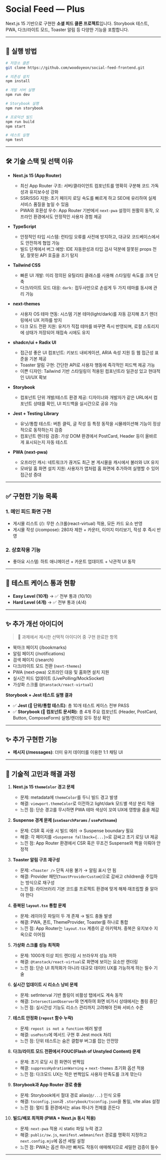 

# Social Feed — Plus

Next.js 15 기반으로 구현한 **소셜 피드 클론 프로젝트**입니다.
Storybook 테스트, PWA, 다크/라이트 모드, Toaster 알림 등 다양한 기능을 포함합니다.

---

## 🚀 실행 방법

```bash
# 저장소 클론
git clone https://github.com/woodoyeon/social-feed-frontend.git

# 의존성 설치
npm install

# 개발 서버 실행
npm run dev

# Storybook 실행
npm run storybook

# 프로덕션 빌드
npm run build
npm start

# 테스트 실행
npm test
```

---

## 🛠️ 기술 스택 및 선택 이유

* **Next.js 15 (App Router)**

  * 최신 App Router 구조: 서버/클라이언트 컴포넌트를 명확히 구분해 코드 가독성과 유지보수성 강화
  * SSR/SSG 지원: 초기 페이지 로딩 속도를 빠르게 하고 SEO에 유리하여 실제 서비스 품질을 높일 수 있음
  * PWA와 호환성 우수: App Router 기반에서 `next-pwa` 설정이 원활히 동작, 오프라인 환경에서도 안정적인 사용자 경험 제공
* **TypeScript**

  * 안정적인 타입 시스템: 런타임 오류를 사전에 방지하고, 대규모 코드베이스에서도 안전하게 협업 가능
  * 빌드 단계에서 버그 예방: IDE 자동완성과 타입 검사 덕분에 잘못된 props 전달, 잘못된 API 호출을 조기 탐지
* **Tailwind CSS**

  * 빠른 UI 개발: 미리 정의된 유틸리티 클래스를 사용해 스타일링 속도를 크게 단축
  * 다크/라이트 모드 대응: `dark:` 접두사만으로 손쉽게 두 가지 테마를 동시에 관리 가능
* **next-themes**

  * 사용자 OS 테마 연동: 시스템 기본 테마(light/dark)를 자동 감지해 초기 렌더링에서 UX 저하를 방지
  * 다크 모드 전환 지원: 유저가 직접 테마를 바꾸면 즉시 반영되며, 로컬 스토리지에 상태가 저장되어 재접속 시에도 유지
* **shadcn/ui + Radix UI**

  * 접근성 좋은 UI 컴포넌트: 키보드 내비게이션, ARIA 속성 지원 등 웹 접근성 표준을 기본 제공
  * Toaster 알림 구현: 간단한 API로 사용자 행동에 즉각적인 피드백 제공 가능
  * 이쁜 디자인: Tailwind 기반 스타일링이 적용된 컴포넌트라 일관성 있고 현대적인 UI/UX 확보
* **Storybook**

  * 컴포넌트 단위 개발/테스트 환경 제공: 디자이너와 개발자가 같은 URL에서 컴포넌트 상태를 확인, UI 피드백을 실시간으로 공유 가능
* **Jest + Testing Library**

  * 유닛/통합 테스트: 버튼 클릭, 글 작성 등 특정 동작을 시뮬레이션해 기능이 정상적으로 동작하는지 검증
  * 컴포넌트 렌더링 검증: 가상 DOM 환경에서 PostCard, Header 등이 올바르게 표시되는지 자동 테스트
* **PWA (next-pwa)**

  * 오프라인 캐시: 네트워크가 끊겨도 최근 본 게시물을 캐시에서 불러와 UX 유지
  * 모바일 홈 화면 설치 지원: 사용자가 앱처럼 홈 화면에 추가하여 실행할 수 있어 접근성 증대

---

## ✅ 구현한 기능 목록

### 1. 메인 피드 화면 구현

* 게시물 리스트 (/): 무한 스크롤(react-virtual) 적용, 모든 카드 요소 반영
* 게시물 작성 (/compose): 280자 제한 + 카운터, 이미지 미리보기, 작성 후 즉시 반영

### 2. 상호작용 기능

* 좋아요 시스템: 하트 애니메이션 + 카운트 업데이트 + 낙관적 UI 동작

---

## 🧪 테스트 케이스 통과 현황

* **Easy Level (10개)** → ✅ 전부 통과 (10/10)
* **Hard Level (4개)** → ✅ 전부 통과 (4/4)

---

## ✨ 추가 개선 아이디어

> 💬 과제에서 제시한 선택적 아이디어 중 구현 완료한 항목

* 북마크 페이지 (/bookmarks)
* 알림 페이지 (/notifications)
* 검색 페이지 (/search)
* 다크/라이트 모드 전환 (`next-themes`)
* PWA (next-pwa) 오프라인 대응 및 홈화면 설치 지원
* 실시간 피드 업데이트 (LivePolling/MockSocket)
* 가상화 스크롤 (`@tanstack/react-virtual`)

**Storybook + Jest 테스트 실행 결과**

* ✅ **Jest (🧪 단위/통합 테스트)**: 총 10개 테스트 케이스 전부 PASS
* ✅ **Storybook (📖 컴포넌트 문서화)**: 총 4개 주요 컴포넌트 (Header, PostCard, Button, ComposeForm) 실행/렌더링 모두 정상 확인

---

## ✨ 추가 구현한 기능

* **메시지 (/messages)**: 더미 유저 데이터를 이용한 1:1 채팅 UI

---

## 🤔 기술적 고민과 해결 과정

1. **Next.js 15 `themeColor` 경고 문제**

   * 문제: metadata에 `themeColor`를 두니 빌드 경고 발생
   * 해결: `viewport.themeColor`로 이전하고 light/dark 모드별 색상 분리 적용
   * 느낀 점: 단순 경고를 무시하면 PWA 테마 색상이 꼬여 UX에 영향을 줌을 체감

2. **Suspense 경계 문제 (`useSearchParams` / `usePathname`)**

   * 문제: CSR 훅 사용 시 빌드 에러 → Suspense boundary 필요
   * 해결: 각 페이지를 `<Suspense fallback={...}>`로 감싸고 초기 로딩 UI 제공
   * 느낀 점: App Router 환경에서 CSR 훅은 무조건 Suspense와 짝을 이뤄야 안정적

3. **Toaster 알림 구조 재구성**

   * 문제: `<Toaster />` 단독 사용 불가 → 알림 표시 안 됨
   * 해결: Provider 패턴(`ToastProviderCustom`)으로 감싸고 children을 주입하는 방식으로 재구성
   * 느낀 점: 라이브러리 기본 코드를 프로젝트 환경에 맞게 해체·재조립할 줄 알아야 한다

4. **중복된 `layout.tsx` 통합 문제**

   * 문제: 레이아웃 파일이 두 개 존재 → 빌드 충돌 발생
   * 해결: PWA, 폰트, ThemeProvider, Toaster를 하나로 통합
   * 느낀 점: App Router는 `layout.tsx` 계층이 곧 아키텍처. 중복은 유지보수 지옥으로 이어짐

5. **가상화 스크롤 성능 최적화**

   * 문제: 1000개 이상 피드 렌더링 시 브라우저 성능 저하
   * 해결: `@tanstack/react-virtual`로 화면에 보이는 요소만 렌더링
   * 느낀 점: 단순 UI 최적화가 아니라 대규모 데이터 UX를 가능하게 하는 필수 기술

6. **실시간 업데이트 시 리소스 낭비 문제**

   * 문제: setInterval 기반 폴링이 비활성 탭에서도 계속 동작
   * 해결: `IntersectionObserver`와 연계하여 화면 비가시 상태에서는 폴링 중단
   * 느낀 점: 실시간성 기능도 리소스 관리까지 고려해야 진짜 서비스 수준

7. **테스트 안정화 (`repost` 함수 누락)**

   * 문제: `repost is not a function` 에러 발생
   * 해결: `usePosts`에 메서드 구현 후 Jest mock 처리
   * 느낀 점: 단위 테스트는 숨은 결합부 버그를 잡는 안전망

8. **다크/라이트 모드 전환에서 FOUC(Flash of Unstyled Content) 문제**

   * 문제: 초기 로딩 시 흰 화면이 번쩍임
   * 해결: `suppressHydrationWarning` + `next-themes` 초기화 옵션 적용
   * 느낀 점: 다크모드 UX는 작은 번쩍임도 사용자 만족도를 크게 깎는다

9. **Storybook과 App Router 경로 충돌**

   * 문제: Storybook에서 절대 경로 alias(`@/...`) 인식 오류
   * 해결: `tsconfig.json`과 `.storybook/tsconfig.json`을 통일, vite alias 설정
   * 느낀 점: 멀티 툴 환경에서는 alias 하나가 전체를 흔든다

10. **빌드/배포 최적화 (PWA + Next.js 동시 적용)**

    * 문제: `next-pwa` 적용 시 static 파일 누락 경고
    * 해결: `public/sw.js`, `manifest.webmanifest` 경로를 명확히 지정하고 `next.config.mjs`에 옵션 세밀 설정
    * 느낀 점: PWA는 옵션 하나만 빠져도 작동이 애매해지므로 세밀한 검증이 필수

---


